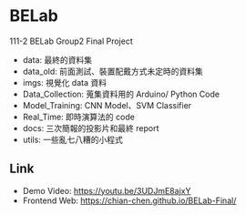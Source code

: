 # BELab 

111-2 BELab Group2 Final Project

- data: 最終的資料集
- data_old: 前面測試、裝置配戴方式未定時的資料集
- imgs: 視覺化 data 資料
- Data_Collection: 蒐集資料用的 Arduino/ Python Code
- Model_Training: CNN Model、SVM Classifier
- Real_Time: 即時演算法的 code
- docs: 三次簡報的投影片和最終 report
- utils: 一些亂七八糟的小程式

## Link

- Demo Video: https://youtu.be/3UDJmE8ajxY
- Frontend Web: https://chian-chen.github.io/BELab-Final/